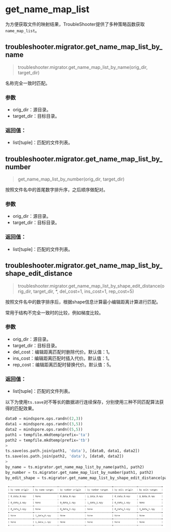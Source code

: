 # get_name_map_list
为方便获取文件的映射结果，TroubleShooter提供了多种策略函数获取`name_map_list`。

## troubleshooter.migrator.get_name_map_list_by_name
> troubleshooter.migrator.get_name_map_list_by_name(orig_dir, target_dir)

名称完全一致时匹配。

### 参数

- orig_dir：源目录。
- target_dir：目标目录。

### 返回值：

- list[tuple]：匹配的文件列表。

## troubleshooter.migrator.get_name_map_list_by_number

> get_name_map_list_by_number(orig_dir, target_dir)

按照文件名中的首尾数字排升序，之后顺序做配对。

### 参数

- orig_dir：源目录。
- target_dir：目标目录。

### 返回值：

- list[tuple]：匹配的文件列表。

## troubleshooter.migrator.get_name_map_list_by_shape_edit_distance

> troubleshooter.migrator.get_name_map_list_by_shape_edit_distance(orig_dir, target_dir, *, del_cost=1, ins_cost=1, rep_cost=5)

按照文件名中的数字排序后，根据shape信息计算最小编辑距离计算进行匹配。

常用于结构不完全一致时的比较，例如梯度比较。

### 参数

- orig_dir：源目录。
- target_dir：目标目录。
- del_cost：编辑距离匹配时删除代价。默认值：1。
- ins_cost：编辑距离匹配时插入代价。默认值：1。
- rep_cost：编辑距离匹配时替换代价。默认值：5。

### 返回值：

- list[tuple]：匹配的文件列表。

以下为使用`ts.save`对不等长的数据进行连续保存，分别使用三种不同匹配算法获得的匹配效果。
```python
data0 = mindspore.ops.randn((2,3))
data1 = mindspore.ops.randn((3,5))
data2 = mindspore.ops.randn((5,5))
path1 = tempfile.mkdtemp(prefix='ta')
path2 = tempfile.mkdtemp(prefix='tb')
>
ts.save(os.path.join(path1, 'data'), [data0, data1, data2])
ts.save(os.path.join(path2, 'data'), [data0, data2])
>
by_name = ts.migrator.get_name_map_list_by_name(path1, path2)
by_number = ts.migrator.get_name_map_list_by_number(path1, path2)
by_edit_shape = ts.migrator.get_name_map_list_by_shape_edit_distance(path1, path2)
```
![get_name_list](../../images/get_map_name_list.png)